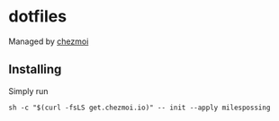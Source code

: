 # dotfiles

Managed by [chezmoi](https://www.chezmoi.io)

## Installing

Simply run

```shell
sh -c "$(curl -fsLS get.chezmoi.io)" -- init --apply milespossing
```
